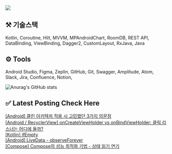 


<a href="mailto:bvegemilb@gmail.com" target="_blank"><img src="https://img.shields.io/badge/Gmail-c5221f?style=flat-square&logo=Gmail&logoColor=white"/></a>



## ⚒️ 기술스택

Kotlin, Coroutine, Hilt, MVVM, MPAndroidChart, RoomDB, REST API, DataBinding, ViewBinding, Dagger2, CustomLayout, RxJava, Java




## ⚙️ Tools

Android Studio, Figma, Zeplin, GitHub, Git, Swagger, Amplitude, Atom, Slack, Jira, Confluence, Notion,




![Anurag's GitHub stats](https://github-readme-stats.vercel.app/api?username=eunie9498&show_icons=true&theme=radical)



## ✅  Latest Posting Check Here 

[[Android] 클린 아키텍처 적용 시 고민했던 3가지 의문점](https://kong-droid.com/entry/Android-%ED%81%B4%EB%A6%B0-%EC%95%84%ED%82%A4%ED%85%8D%EC%B2%98-%EC%A0%81%EC%9A%A9-%EC%8B%9C-%EA%B3%A0%EB%AF%BC%ED%96%88%EB%8D%98-3%EA%B0%80%EC%A7%80-%EC%9D%98%EB%AC%B8%EC%A0%90) <br>[[Android / RecyclerView] onCreateViewHolder vs onBindViewHolder: 클릭 리스너는 어디에 둘까?](https://kong-droid.com/entry/Android-RecyclerView-onCreateViewHolder-vs-onBindViewHolder-%ED%81%B4%EB%A6%AD-%EB%A6%AC%EC%8A%A4%EB%84%88%EB%8A%94-%EC%96%B4%EB%94%94%EC%97%90-%EB%91%98%EA%B9%8C) <br>[[Kotlin] ifEmpty](https://kong-droid.com/entry/Kotlin-ifEmpty) <br>[[Android] LiveData - observeForever](https://kong-droid.com/entry/Android-LiveData-observeForever) <br>[[Compose] Compose의 성능 최적화 기법 - 상태 읽기 연기](https://kong-droid.com/entry/Compose-Compose%EC%9D%98-%EC%84%B1%EB%8A%A5-%EC%B5%9C%EC%A0%81%ED%99%94-%EA%B8%B0%EB%B2%95-%EC%83%81%ED%83%9C-%EC%9D%BD%EA%B8%B0-%EC%97%B0%EA%B8%B0) <br>